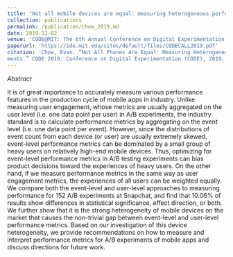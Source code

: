 ```yaml
---
title: "Not all mobile devices are equal: measuring heterogeneous performance in online controlled experiments"
collection: publications
permalink: /publication/chow_2019.md
date: 2019-11-02
venue: 'CODE@MIT: The 6th Annual Conference on Digital Experimentation @ MIT'
paperurl: 'https://ide.mit.edu/sites/default/files/CODECALL2019.pdf'
citation: 'Chow, Evan. ”Not All Phones Are Equal: Measuring Heterogeneous Performance in Online Controlled Experi-
ments.” CODE 2019: Conference on Digital Experimentation (CODE), 2019, MIT.'
---
```


*Abstract*

It is of great importance to accurately measure various performance features in the production cycle of mobile apps in
industry. Unlike measuring user engagement, whose metrics are usually aggregated on the user level (i.e. one data point
per user) in A/B experiments, the industry standard is to calculate performance metrics by aggregating on the event level
(i.e. one data point per event). However, since the distributions of event count from each device (or user) are usually
extremely skewed, event-level performance metrics can be dominated by a small group of heavy users on relatively
high-end mobile devices. Thus, optimizing for event-level performance metrics in A/B testing experiments can bias
product decisions toward the experiences of heavy users. On the other hand, if we measure performance metrics in
the same way as user engagement metrics, the experiences of all users can be weighted equally. We compare both the
event-level and user-level approaches to measuring performance for 152 A/B experiments at Snapchat, and find that
10.06% of results show differences in statistical significance, effect direction, or both. We further show that it is the
strong heterogeneity of mobile devices on the market that causes the non-trivial gap between event-level and user-level
performance metrics. Based on our investigation of this device heterogeneity, we provide recommendations on how to
measure and interpret performance metrics for A/B experiments of mobile apps and discuss directions for future work.